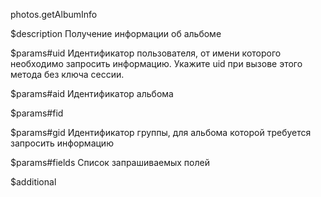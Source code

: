 photos.getAlbumInfo

$description
Получение информации об альбоме

$params#uid
Идентификатор пользователя, от имени которого необходимо запросить информацию. Укажите uid при вызове этого метода без ключа сессии.

$params#aid
Идентификатор альбома

$params#fid


$params#gid
Идентификатор группы, для альбома которой требуется запросить информацию

$params#fields
Список запрашиваемых полей

$additional
